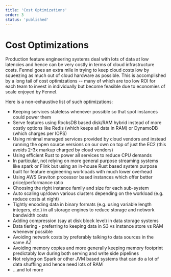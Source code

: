 ```yaml
---
title: 'Cost Optimizations'
order: 3
status: 'published'
---
```


# Cost Optimizations

Production feature engineering systems deal with lots of data at low latencies
and hence can be very costly in terms of cloud infrastructure costs. Fennel
goes an extra mile in trying to keep cloud costs low by squeezing as much out
of cloud hardware as possible. This is accomplished by a long tail of cost
optimizations -- many of which are too low ROI for each team to invest in
individually but become feasible due to economies of scale enjoyed by Fennel.

Here is a non-exhaustive list of such optimizations:

* Keeping services stateless whenever possible so that spot instances could power them
* Serve features using RocksDB based disk/RAM hybrid instead of more costly options like Redis (which keeps all data in RAM) or DynamoDB (which charges per IOPS)
* Using minimal managed services provided by cloud vendors and instead running the open source versions on our own on top of just the EC2 (this avoids 2-3x markup charged by cloud vendors)
* Using efficient Rust to power all services to reduce CPU demands
* In particular, not relying on more general purpose streaming systems like spark or Flink but using an in-house Rust based system purpose built for feature engineering workloads with much lower overhead
* Using AWS Graviton processor based instances which offer better price/performance ratio
* Choosing the right instance family and size for each sub-system
* Auto scaling up/down various clusters depending on the workload (e.g. reduce costs at night)
* Tightly encoding data in binary formats (e.g. using variable length integers, etc.) in all storage engines to reduce storage and network bandwidth costs
* Adding compression (say at disk block level) in data storage systems
* Data tiering - preferring to keeping data in S3 vs instance store vs RAM whenever possible
* Avoiding network costs by preferably talking to data sources in the same AZ
* Avoiding memory copies and more generally keeping memory footprint predictably low during both serving and write side pipelines
* Not relying on Spark or other JVM based systems that can do a lot of data shuffling and hence need lots of RAM
* ...and lot more
